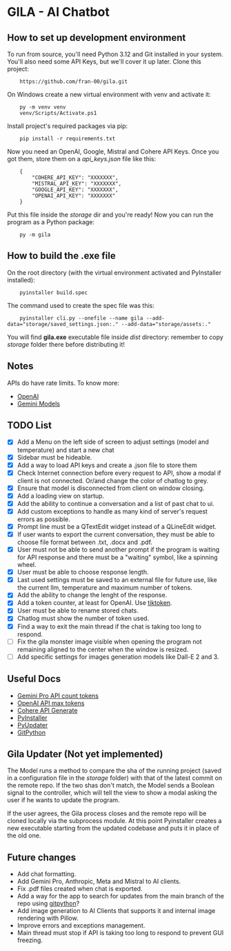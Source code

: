 # GILA - AI Chatbot

## How to set up development environment

To run from source, you'll need Python 3.12 and Git installed in your system. You'll also need some API Keys, but we'll cover it up later. Clone this project:

        https://github.com/fran-00/gila.git

On Windows create a new virtual environment with venv and activate it:

        py -m venv venv
        venv/Scripts/Activate.ps1

Install project's required packages via pip:

        pip install -r requirements.txt

Now you need an OpenAI, Google, Mistral and Cohere API Keys. Once you got them, store them on a *api_keys.json* file like this:

        {
            "COHERE_API_KEY": "XXXXXXX",
            "MISTRAL_API_KEY": "XXXXXXX",
            "GOOGLE_API_KEY": "XXXXXXX",
            "OPENAI_API_KEY": "XXXXXXX"
        }

Put this file inside the *storage* dir and you're ready! Now you can run the program as a Python package:

        py -m gila

## How to build the .exe file

On the root directory (with the virtual environment activated and PyInstaller installed):

        pyinstaller build.spec

The command used to create the spec file was this:

        pyinstaller cli.py --onefile --name gila --add-data="storage/saved_settings.json:." --add-data="storage/assets:."

You will find **gila.exe** executable file inside *dist* directory: remember to copy *storage* folder there before distributing it!

## Notes

APIs do have rate limits. To know more:

- [OpenAI](https://platform.openai.com/docs/guides/rate-limits/rate-limits)
- [Gemini Models](https://ai.google.dev/models/gemini)

## TODO List

- [x] Add a Menu on the left side of screen to adjust settings (model and temperature) and start a new chat
- [x] Sidebar must be hideable.
- [x] Add a way to load API keys and create a .json file to store them
- [x] Check Internet connection before every request to API, show a modal if client is not connected. Or/and change the color of chatlog to grey.
- [x] Ensure that model is disconnected from client on window closing.
- [x] Add a loading view on startup.
- [x] Add the ability to continue a conversation and a list of past chat to ui.
- [x] Add custom exceptions to handle as many kind of server's request errors as possible.
- [x] Prompt line must be a QTextEdit widget instead of a QLineEdit widget.
- [x] If user wants to export the current conversation, they must be able to choose file format between .txt, .docx and .pdf.
- [x] User must not be able to send another prompt if the program is waiting for API response and there must be a "waiting" symbol, like a spinning wheel.
- [x] User must be able to choose response length.
- [x] Last used settings must be saved to an external file for future use, like the current llm, temperature and maximum number of tokens.
- [x] Add the ability to change the lenght of the response.
- [x] Add a token counter, at least for OpenAI. Use [tiktoken](https://github.com/openai/tiktoken).
- [x] User must be able to rename stored chats.
- [x] Chatlog must show the number of token used.
- [x] Find a way to exit the main thread if the chat is taking too long to respond.
- [ ] Fix the gila monster image visible when opening the program not remaining aligned to the center when the window is resized.
- [ ] Add specific settings for images generation models like Dall-E 2 and 3.

## Useful Docs

- [Gemini Pro API count tokens](https://ai.google.dev/tutorials/python_quickstart#count_tokens)
- [OpenAI API max tokens](https://platform.openai.com/docs/api-reference/chat/create#chat-create-max_tokens)
- [Cohere API Generate](https://docs.cohere.com/reference/generate)
- [PyInstaller](https://pyinstaller.org/en/stable/)
- [PyUpdater](https://www.pyupdater.org/)
- [GitPython](https://gitpython.readthedocs.io/en/stable/)

## Gila Updater (Not yet implemented)

The Model runs a method to compare the sha of the running project (saved in a configuration file in the *storage* folder) with that of the latest commit on the remote repo.
If the two shas don't match, the Model sends a Boolean signal to the controller, which will tell the view to show a modal asking the user if he wants to update the program.

If the user agrees, the Gila process closes and the remote repo will be cloned locally via the subprocess module. At this point Pyinstaller creates a new executable starting from the updated codebase and puts it in place of the old one.

## Future changes

- Add chat formatting.
- Add Gemini Pro, Anthropic, Meta and Mistral to AI clients.
- Fix .pdf files created when chat is exported.
- Add a way for the app to search for updates from the main branch of the repo using [gitpython](https://gitpython.readthedocs.io/en/stable/)?
- Add image generation to AI Clients that supports it and internal image rendering with Pillow.
- Improve errors and exceptions management.
- Main thread must stop if API is taking too long to respond to prevent GUI freezing.